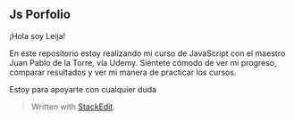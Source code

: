 ## Js Porfolio

¡Hola soy Leija!

En este repositorio estoy realizando mi curso de JavaScript con el maestro Juan Pablo de la Torre, vía Udemy. 
Siéntete cómodo de ver mi progreso, comparar resultados y ver mi manera de practicar los cursos.

Estoy para apoyarte con cualquier duda




> Written with [StackEdit](https://stackedit.io/).
